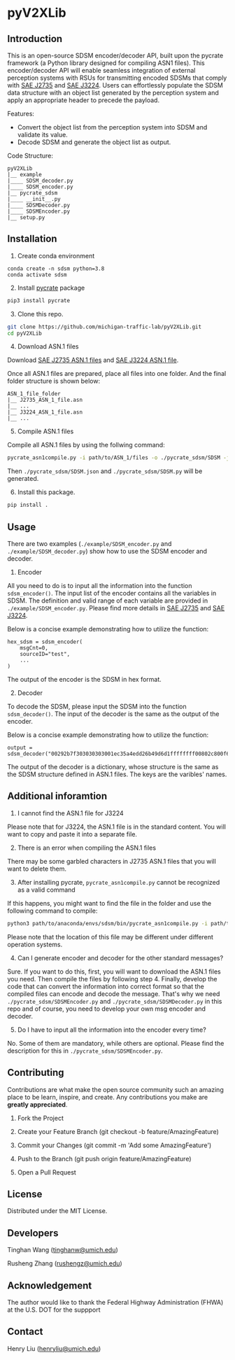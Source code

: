 # pyV2XLib

## Introduction

This is an open-source SDSM encoder/decoder API, built upon the pycrate framework (a Python library designed for compiling ASN1 files). This encoder/decoder API will enable seamless integration of external perception systems with RSUs for transmitting encoded SDSMs that comply with [SAE J2735](https://www.sae.org/standards/content/j2735set_202309/) and [SAE J3224](https://www.sae.org/standards/content/j3224_202208/). Users can effortlessly populate the SDSM data structure with an object list generated by the perception system and apply an appropriate header to precede the payload.

Features:
- Convert the object list from the perception system into SDSM and validate its value.
- Decode SDSM and generate the object list as output.

Code Structure:
```
pyV2XLib
|__ example
|____ SDSM_decoder.py
|____ SDSM_encoder.py
|__ pycrate_sdsm
|____ __init__.py
|____ SDSMDecoder.py
|____ SDSMEncoder.py
|__ setup.py
```

## Installation
1. Create conda environment

```
conda create -n sdsm python=3.8
conda activate sdsm
```

2. Install [pycrate](https://github.com/P1sec/pycrate) package

```bash
pip3 install pycrate
```

3. Clone this repo.

```bash
git clone https://github.com/michigan-traffic-lab/pyV2XLib.git
cd pyV2XLib
```

4. Download ASN.1 files

Download [SAE J2735 ASN.1 files](https://www.sae.org/standards/content/j2735asn_202309/) and [SAE J3224 ASN.1 file](https://www.sae.org/standards/content/j3224_202208/).

Once all ASN.1 files are prepared, place all files into one folder. And the final folder structure is shown below:

```
ASN_1_file_folder
|__ J2735_ASN_1_file.asn
|__ ...
|__ J3224_ASN_1_file.asn
|__ ...
```

5. Compile ASN.1 files

Compile all ASN.1 files by using the follwing command:

```bash
pycrate_asn1compile.py -i path/to/ASN_1/files -o ./pycrate_sdsm/SDSM -j
```

Then ```./pycrate_sdsm/SDSM.json``` and ```./pycrate_sdsm/SDSM.py``` will be generated.

6. Install this package.

```bash
pip install .
```

## Usage
There are two examples (```./example/SDSM_encoder.py``` and ```./example/SDSM_decoder.py```) show how to use the SDSM encoder and decoder.

1. Encoder

All you need to do is to input all the information into the function ```sdsm_encoder()```. The input list of the encoder contains all the variables in SDSM. The definition and valid range of each variable are provided in ```./example/SDSM_encoder.py```. Please find more details in [SAE J2735](https://www.sae.org/standards/content/j2735set_202309/) and [SAE J3224](https://www.sae.org/standards/content/j3224_202208/).

Below is a concise example demonstrating how to utilize the function:
```
hex_sdsm = sdsm_encoder(
    msgCnt=0,
    sourceID="test",
    ...
)
```

The output of the encoder is the SDSM in hex format.

2. Decoder

To decode the SDSM, please input the SDSM into the function ```sdsm_decoder()```. The input of the decoder is the same as the output of the encoder.

Below is a concise example demonstrating how to utilize the function:

```
output = sdsm_decoder("00292b7f303030303001ec35a4edd26b49d6d1ffffffff00802c800f6cae4a002e13440001800000009014014140")
```

The output of the decoder is a dictionary, whose structure is the same as the SDSM structure defined in ASN.1 files. The keys are the varibles' names.

## Additional inforamtion

1. I cannot find the ASN.1 file for J3224

Please note that for J3224, the ASN.1 file is in the standard content. You will want to copy and paste it into a separate file.

2. There is an error when compiling the ASN.1 files

There may be some garbled characters in J2735 ASN.1 files that you will want to delete them.

3. After installing pycrate, ```pycrate_asn1compile.py``` cannot be recognized as a valid command

If this happens, you might want to find the file in the folder and use the following command to compile:

```bash
python3 path/to/anaconda/envs/sdsm/bin/pycrate_asn1compile.py -i path/to/ASN_1/files -o ./pycrate_sdsm/SDSM -j
```

Please note that the location of this file may be different under different operation systems.

4. Can I generate encoder and decoder for the other standard messages?

Sure. If you want to do this, first, you will want to download the ASN.1 files you need. Then compile the files by following step 4. Finally, develop the code that can convert the information into correct format so that the compiled files can encode and decode the message. That's why we need ```./pycrate_sdsm/SDSMEncoder.py``` and ```./pycrate_sdsm/SDSMDecoder.py``` in this repo and of course, you need to develop your own msg encoder and decoder.

5. Do I have to input all the information into the encoder every time?

No. Some of them are mandatory, while others are optional. Please find the description for this in ```./pycrate_sdsm/SDSMEncoder.py```.

## Contributing

Contributions are what make the open source community such an amazing place to be learn, inspire, and create. Any contributions you make are **greatly appreciated**.

1. Fork the Project

2. Create your Feature Branch (git checkout -b feature/AmazingFeature)

3. Commit your Changes (git commit -m 'Add some AmazingFeature')

4. Push to the Branch (git push origin feature/AmazingFeature)

5. Open a Pull Request

## License

Distributed under the MIT License.

## Developers
Tinghan Wang (tinghanw@umich.edu)

Rusheng Zhang (rushengz@umich.edu)

## Acknowledgement

The author would like to thank the Federal Highway Administration (FHWA) at the U.S. DOT for the suppport 

## Contact
Henry Liu (henryliu@umich.edu)
